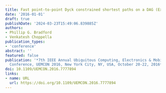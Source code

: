 ```yaml
---
title: Fast point-to-point Dyck constrained shortest paths on a DAG (Extended abstract)
date: '2016-01-01'
draft: true
publishDate: '2024-03-23T15:49:06.839885Z'
authors:
- Phillip G. Bradford
- Venkatesh Choppella
publication_types:
- 'conference'
abstract: ''
featured: false
publication: '*7th IEEE Annual Ubiquitous Computing, Electronics & Mobile Communication
  Conference, UEMCON 2016, New York City, NY, USA, October 20-22, 2016*'
doi: 10.1109/UEMCON.2016.7777894
links:
- name: URL
  url: https://doi.org/10.1109/UEMCON.2016.7777894
---
```


